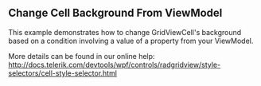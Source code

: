 ## Change Cell Background From ViewModel
This example demonstrates how to change GridViewCell's background based on a condition involving a value of a property from your ViewModel.

More details can be found in our online help:
http://docs.telerik.com/devtools/wpf/controls/radgridview/style-selectors/cell-style-selector.html

[//]: <KeyWords: condition, cellstyleselector, property>
